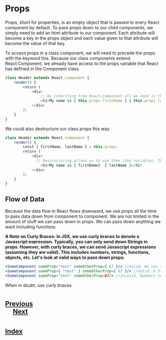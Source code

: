 # Props 
Props, short for properties, is an empty object that is passed to every React component by default. To pass props down to our child components, we simply need to add an html attribute to our component. Each attribute will become a key in the props object and each value given to that attribute will become the value of that key.

To access props in a class component, we will need to precede the props with the keyword this. Because our class components extend React.Component, we already have access to the props variable that React has defined in the Component class.

```jsx
class Header extends React.Component {
    render() {
        return (
            <div>
                // By inheriting from React.Component all we need is the "this" keyword in front of props.
                <h1>My name is { this.props.firstName } { this.props.lastName }</h1>
            </div>
        );
    }
}
```

We could also destructure our class props this way

```jsx
class Header extends React.Component {
    render() {
        const { firstName, lastName } = this.props;
        return (
            <div>
              // Destructuring allows us to use them like variables. This is just a small amount of syntactical sugar.
                <h1>My name is { firstName}  { lastName }</h1>
            </div>
        );
    }
}
```
## Flow of Data
Because the data flow in React flows downward, we use props all the time to pass data down from component to component. We are not limited in the amount of stuff we can pass down in props. We can pass down anything we want including functions.

__A Note on Curly Braces: In JSX, we use curly braces to denote a Javascript expression. Typically, you can only send down Strings in props. However, with curly braces, we can send Javascript expressions (assuming they are valid). This includes numbers, strings, functions, objects, etc. Let's look at valid ways to pass down props:__

```jsx
<SomeComponent someProp="test" someOtherProp={ 67 }/> //Valid. We can send normal strings, but in numbers need curly braces
<SomeComponent someProp={ "test" } someOtherProp={ 67 }/> //Valid. A String is still a Javascript expression
<SomeComponent someProp="test" someOtherProp=67/> //Invalid. Numbers need curly braces
````

_When in doubt, use curly braces._
#
## [Previous](./001_Class_Components.md)<span>&nbsp;&nbsp;&nbsp;&nbsp;&nbsp;&nbsp;&nbsp;&nbsp;&nbsp;&nbsp;&nbsp;&nbsp;&nbsp;&nbsp;&nbsp;&nbsp;&nbsp;&nbsp;&nbsp;&nbsp;&nbsp;&nbsp;&nbsp;&nbsp;&nbsp;&nbsp;&nbsp;&nbsp;&nbsp;&nbsp;&nbsp;&nbsp;&nbsp;&nbsp;&nbsp;&nbsp;&nbsp;&nbsp;&nbsp;&nbsp;&nbsp;&nbsp;&nbsp;&nbsp;&nbsp;&nbsp;&nbsp;&nbsp;&nbsp;&nbsp;&nbsp;&nbsp;&nbsp;&nbsp;&nbsp;&nbsp;&nbsp;&nbsp;&nbsp;&nbsp;&nbsp;&nbsp;&nbsp;&nbsp;&nbsp;&nbsp;&nbsp;&nbsp;&nbsp;&nbsp;&nbsp;&nbsp;&nbsp;&nbsp;&nbsp;&nbsp;&nbsp;&nbsp;&nbsp;&nbsp;&nbsp;&nbsp;&nbsp;&nbsp;&nbsp;&nbsp;&nbsp;</span> [Next](./003_Childern.md)
#
##  [Index](../../Index.md)